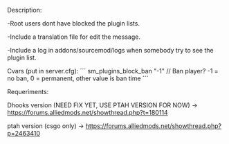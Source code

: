 Description:


-Root users dont have blocked the plugin lists.

-Include a translation file for edit the message.

-Include a log in addons/sourcemod/logs when somebody try to see the plugin list.


Cvars (put in server.cfg):
´´´
sm_plugins_block_ban "-1" // Ban player? -1 = no ban, 0 = permanent, other value is ban time
´´´


Requeriments:

Dhooks version (NEED FIX YET, USE PTAH VERSION FOR NOW) -> https://forums.alliedmods.net/showthread.php?t=180114

ptah version (csgo only) -> https://forums.alliedmods.net/showthread.php?p=2463410